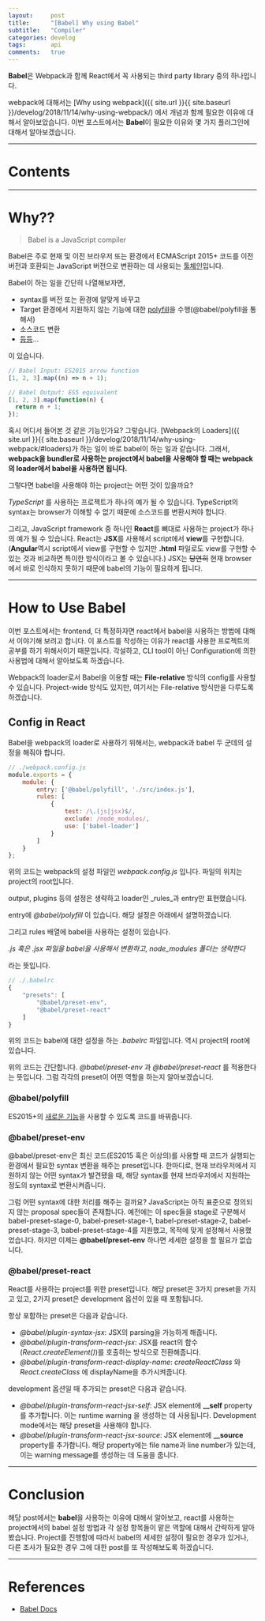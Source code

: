 ```yaml
---
layout:     post
title:      "[Babel] Why using Babel"
subtitle:   "Compiler"
categories: develog
tags:       api
comments:   true
---
```


**Babel**은 Webpack과 함께 React에서 꼭 사용되는 third party library 중의 하나입니다.

webpack에 대해서는 [Why using webpack]({{ site.url }}{{ site.baseurl }}/develog/2018/11/14/why-using-webpack/) 에서 개념과 함께 필요한 이유에 대해서 알아보았습니다. 이번 포스트에서는 **Babel**이 필요한 이유와 몇 가지 플러그인에 대해서 알아보겠습니다.

---

# Contents

---

# Why??

> Babel is a JavaScript compiler

Babel은 주로 현재 및 이전 브라우저 또는 환경에서 ECMAScript 2015+ 코드를 이전 버전과 호환되는 JavaScript 버전으로 변환하는 데 사용되는 [툴체인](https://ko.wikipedia.org/wiki/%ED%88%B4%EC%B2%B4%EC%9D%B8)입니다.

Babel이 하는 일을 간단히 나열해보자면,

* syntax를 버전 또는 환경에 알맞게 바꾸고
* Target 환경에서 지원하지 않는 기능에 대한 [polyfill](https://en.wikipedia.org/wiki/Polyfill_(programming))을 수행(@babel/polyfill을 통해서)
* 소스코드 변환
* [등등](https://babeljs.io/videos.html)...

이 있습니다.

```js
// Babel Input: ES2015 arrow function
[1, 2, 3].map((n) => n + 1);

// Babel Output: ES5 equivalent
[1, 2, 3].map(function(n) {
  return n + 1;
});
```

혹시 어디서 들어본 것 같은 기능인가요? 그렇습니다. [Webpack의 Loaders]({{ site.url }}{{ site.baseurl }}/develog/2018/11/14/why-using-webpack/#loaders)가 하는 일이 바로 babel이 하는 일과 같습니다. 그래서, **webpack을 bundler로 사용하는 project에서 babel을 사용해야 할 때는 webpack의 loader에서 babel을 사용하면 됩니다.**

그렇다면 babel을 사용해야 하는 project는 어떤 것이 있을까요?

_TypeScript_ 를 사용하는 프로젝트가 하나의 예가 될 수 있습니다. TypeScript의 syntax는 browser가 이해할 수 없기 때문에 소스코드를 변환시켜야 합니다.

그리고, JavaScript framework 중 하나인 **React**를 뼈대로 사용하는 project가 하나의 예가 될 수 있습니다. React는 **JSX**를 사용해서 script에서 **view**를 구현합니다. (**Angular**역시 script에서 view를 구현할 수 있지만 **.html** 파일로도 view를 구현할 수 있는 것과 비교하면 특이한 방식이라고 볼 수 있습니다.) JSX는 ~~당연히~~ 현재 browser에서 바로 인식하지 못하기 때문에 babel의 기능이 필요하게 됩니다.

---

# How to Use Babel

이번 포스트에서는 frontend, 더 특정하자면 react에서 babel을 사용하는 방법에 대해서 이야기해 보려고 합니다. 이 포스트를 작성하는 이유가 react를 사용한 프로젝트의 공부를 하기 위해서이기 때문입니다. 각설하고, CLI tool이 아닌 Configuration에 의한 사용법에 대해서 알아보도록 하겠습니다.

Webpack의 loader로서 Babel을 이용할 때는 **File-relative** 방식의 config를 사용할 수 있습니다. Project-wide 방식도 있지만, 여기서는 File-relative 방식만을 다루도록 하겠습니다.

## Config in React

Babel을 webpack의 loader로 사용하기 위해서는, webpack과 babel 두 군데의 설정을 해줘야 합니다.

```js
// ./webpack.config.js
module.exports = {
    module: {
        entry: ['@babel/polyfill', './src/index.js'],
        rules: [
            {
                test: /\.(js|jsx)$/,
                exclude: /node_modules/,
                use: ['babel-loader']
            }
        ]
    }
};
```

위의 코드는 webpack의 설정 파일인 _webpack.config.js_ 입니다. 파일의 위치는 project의 root입니다.

output, plugins 등의 설정은 생략하고 loader인 _rules_과 entry만 표현했습니다.

entry에 _@babel/polyfill_ 이 있습니다. 해당 설정은 아래에서 설명하겠습니다.

그리고 rules 배열에 babel을 사용하는 설정이 있습니다.

*.js 혹은 .jsx 파일을 babel을 사용해서 변환하고, node_modules 폴더는 생략한다*

라는 뜻입니다.

```js
// ./.babelrc
{
    "presets": [
        "@babel/preset-env",
        "@babel/preset-react"
    ]
}
```

위의 코드는 babel에 대한 설정을 하는 _.babelrc_ 파일입니다. 역시 project의 root에 있습니다.

위의 코드는 간단합니다. _@babel/preset-env_ 과 _@babel/preset-react_ 를 적용한다는 뜻입니다. 그럼 각각의 preset이 어떤 역할을 하는지 알아보겠습니다.

### @babel/polyfill

ES2015+의 [새로운 기능](https://devhints.io/es6)을 사용할 수 있도록 코드를 바꿔줍니다. 

### @babel/preset-env

@babel/preset-env은 최신 코드(ES2015 혹은 이상의)를 사용할 때 코드가 실행되는 환경에서 필요한 syntax 변환을 해주는 preset입니다. 한마디로, 현재 브라우저에서 지원하지 않는 어떤 syntax가 발견됐을 때, 해당 syntax를 현재 브라우저에서 지원하는 정도의 syntax로 변환시켜줍니다.

그럼 어떤 syntax에 대한 처리를 해주는 걸까요? JavaScript는 아직 표준으로 정의되지 않는 proposal spec들이 존재합니다. 예전에는 이 spec들을 stage로 구분해서 babel-preset-stage-0, babel-preset-stage-1, babel-preset-stage-2, babel-preset-stage-3, babel-preset-stage-4를 지원했고, 목적에 맞게 설정해서 사용했었습니다. 하지만 이제는 **@babel/preset-env** 하나면 세세한 설정을 할 필요가 없습니다.

### @babel/preset-react

React를 사용하는 project를 위한 preset입니다. 해당 preset은 3가지 preset을 가지고 있고, 2가지 preset은 development 옵션이 있을 때 포함됩니다.

항상 포함하는 preset은 다음과 같습니다.

* _@babel/plugin-syntax-jsx_: JSX의 parsing을 가능하게 해줍니다.
* _@babel/plugin-transform-react-jsx_: JSX를 react의 함수(_React.createElement()_)를 호출하는 방식으로 전환해줍니다.
* _@babel/plugin-transform-react-display-name_: _createReactClass_ 와 _React.createClass_ 에 displayName을 추가시켜줍니다.

development 옵션일 때 추가되는 preset은 다음과 같습니다.

* _@babel/plugin-transform-react-jsx-self_: JSX element에 **__self** property를 추가합니다. 이는 runtime warning 을 생성하는 데 사용됩니다. Development mode에서는 해당 preset을 사용해야 합니다.
* _@babel/plugin-transform-react-jsx-source_: JSX element에 **__source** property를 추가합니다. 해당 property에는 file name과 line number가 있는데, 이는 warning message를 생성하는 데 도움을 줍니다.

---

# Conclusion

해당 post에서는 **babel**을 사용하는 이유에 대해서 알아보고, react를 사용하는 project에서의 babel 설정 방법과 각 설정 항목들이 맡은 역할에 대해서 간략하게 알아봤습니다. Project를 진행함에 따라서 babel의 세세한 설정이 필요한 경우가 있거나, 다른 조사가 필요한 경우 그에 대한 post를 또 작성해보도록 하겠습니다.

---

# References
* [Babel Docs](https://babeljs.io/docs/en/#babel-is-a-javascript-compiler)